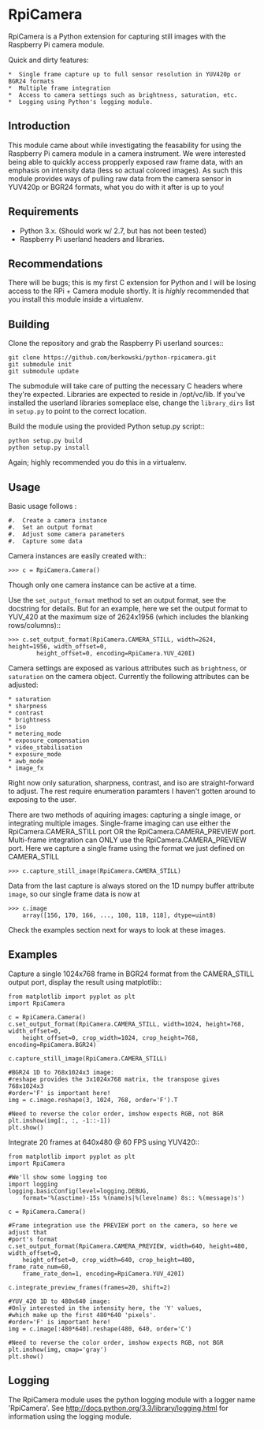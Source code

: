RpiCamera
=========

RpiCamera is a Python extension for capturing still images with 
the Raspberry Pi camera module.  

Quick and dirty features:
    
    *  Single frame capture up to full sensor resolution in YUV420p or BGR24 formats
    *  Multiple frame integration
    *  Access to camera settings such as brightness, saturation, etc.
    *  Logging using Python's logging module.

Introduction
------------

This module came about while investigating the feasability for using the 
Raspberry Pi camera module in a camera instrument.  We were interested being
able to quickly access propperly exposed raw frame data, with an emphasis
on intensity data (less so actual colored images).  As such this module provides
ways of pulling raw data from the camera sensor in YUV420p or BGR24 formats, what
you do with it after is up to you!

Requirements
------------

*  Python 3.x.  (Should work w/ 2.7, but has not been tested)
*  Raspberry Pi userland headers and libraries. 

Recommendations
---------------

There will be bugs; this is my first C extension for Python and I will be
losing access to the RPi + Camera module shortly.  It is *highly* recommended
that you install this module inside a virtualenv.


Building
--------

Clone the repository and grab the Raspberry Pi userland sources::

    git clone https://github.com/berkowski/python-rpicamera.git
    git submodule init
    git submodule update

The submodule will take care of putting the necessary C headers where they're
expected.  Libraries are expected to reside in /opt/vc/lib.  If you've installed
the userland libraries someplace else, change the `library_dirs` list in `setup.py`
to point to the correct location.

Build the module using the provided Python setup.py script::

    python setup.py build
    python setup.py install

Again; highly recommended you do this in a virtualenv.


Usage
-----

Basic usage follows :

    #.  Create a camera instance
    #.  Set an output format
    #.  Adjust some camera parameters
    #.  Capture some data

Camera instances are easily created with::

    >>> c = RpiCamera.Camera()

Though only one camera instance can be active at a time.

Use the `set_output_format` method to set an output format, see the docstring for details.
But for an example, here we set the output format to YUV_420 at the maximum size
of 2624x1956 (which includes the blanking rows/columns)::

    >>> c.set_output_format(RpiCamera.CAMERA_STILL, width=2624, height=1956, width_offset=0,
            height_offset=0, encoding=RpiCamera.YUV_420I)

Camera settings are exposed as various attributes such as `brightness`, or `saturation`
on the camera object.  Currently the following attributes can be adjusted:

    * saturation
    * sharpness
    * contrast
    * brightness
    * iso
    * metering_mode
    * exposure_compensation
    * video_stabilisation
    * exposure_mode
    * awb_mode
    * image_fx

Right now only saturation, sharpness, contrast, and iso are straight-forward to adjust.
The rest require enumeration paramters I haven't gotten around to exposing to the user.

There are two methods of aquiring images: capturing a single image, or integrating
multiple images.  Single-frame imaging can use either the RpiCamera.CAMERA_STILL port OR
the RpiCamera.CAMERA_PREVIEW port.  Multi-frame integration can ONLY use the 
RpiCamera.CAMERA_PREVIEW port.  Here we capture a single frame using the format we
just defined on CAMERA_STILL

    >>> c.capture_still_image(RpiCamera.CAMERA_STILL)

Data from the last capture is always stored on the 1D numpy buffer attribute `image`, 
so our single frame data is now at
    
    >>> c.image
        array([156, 170, 166, ..., 108, 118, 118], dtype=uint8)

Check the examples section next for ways to look at these images.

Examples
--------

Capture a single 1024x768 frame in BGR24 format from the CAMERA_STILL output port, 
display the result using matplotlib::

    from matplotlib import pyplot as plt
    import RpiCamera

    c = RpiCamera.Camera()
    c.set_output_format(RpiCamera.CAMERA_STILL, width=1024, height=768, width_offset=0,
        height_offset=0, crop_width=1024, crop_height=768, encoding=RpiCamera.BGR24)

    c.capture_still_image(RpiCamera.CAMERA_STILL)

    #BGR24 1D to 768x1024x3 image:
    #reshape provides the 3x1024x768 matrix, the transpose gives 768x1024x3
    #order='F' is important here!
    img = c.image.reshape(3, 1024, 768, order='F').T

    #Need to reverse the color order, imshow expects RGB, not BGR
    plt.imshow(img[:, :, -1::-1])
    plt.show()  

Integrate 20 frames at 640x480 @ 60 FPS using YUV420::

    from matplotlib import pyplot as plt
    import RpiCamera

    #We'll show some logging too
    import logging
    logging.basicConfig(level=logging.DEBUG, 
        format='%(asctime)-15s %(name)s|%(levelname) 8s:: %(message)s')

    c = RpiCamera.Camera()

    #Frame integration use the PREVIEW port on the camera, so here we adjust that
    #port's format
    c.set_output_format(RpiCamera.CAMERA_PREVIEW, width=640, height=480, width_offset=0,
        height_offset=0, crop_width=640, crop_height=480, frame_rate_num=60,
        frame_rate_den=1, encoding=RpiCamera.YUV_420I)

    c.integrate_preview_frames(frames=20, shift=2)

    #YUV_420 1D to 480x640 image:
    #Only interested in the intensity here, the 'Y' values,
    #which make up the first 480*640 'pixels'.
    #order='F' is important here!
    img = c.image[:480*640].reshape(480, 640, order='C')

    #Need to reverse the color order, imshow expects RGB, not BGR
    plt.imshow(img, cmap='gray')
    plt.show()

Logging
-------
The RpiCamera module uses the python logging module with a logger name 'RpiCamera'. See
http://docs.python.org/3.3/library/logging.html for information using the logging module.

